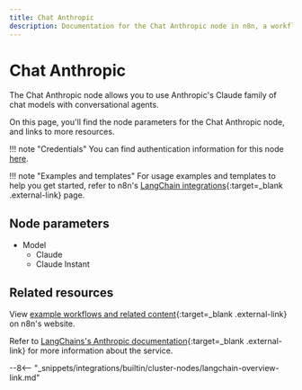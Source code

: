 ```yaml
---
title: Chat Anthropic
description: Documentation for the Chat Anthropic node in n8n, a workflow automation platform. Includes details of operations and configuration, and links to examples and credentials information.
---
```


# Chat Anthropic

The Chat Anthropic node allows you to use Anthropic's Claude family of chat models with conversational agents.

On this page, you'll find the node parameters for the  Chat Anthropic node, and links to more resources.

!!! note "Credentials"
    You can find authentication information for this node [here](/integrations/builtin/credentials/chatanthropic/).

!!! note "Examples and templates"
	For usage examples and templates to help you get started, refer to n8n's [LangChain integrations](https://n8n.io/integrations/langchain/){:target=_blank .external-link} page.
	
## Node parameters

* Model
	* Claude
	* Claude Instant

## Related resources

View [example workflows and related content](https://n8n.io/integrations/langchain/){:target=_blank .external-link} on n8n's website.

Refer to [LangChains's Anthropic documentation](https://js.langchain.com/docs/modules/model_io/models/chat/integrations/anthropic){:target=_blank .external-link} for more information about the service.

--8<-- "_snippets/integrations/builtin/cluster-nodes/langchain-overview-link.md"

